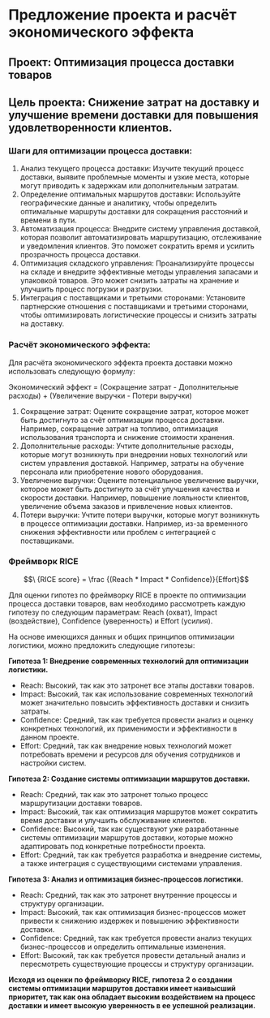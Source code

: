 # Предложение проекта и расчёт экономического эффекта

## Проект: Оптимизация процесса доставки товаров 
## Цель проекта: Снижение затрат на доставку и улучшение времени доставки для повышения удовлетворенности клиентов.

### Шаги для оптимизации процесса доставки:

1. Анализ текущего процесса доставки: Изучите текущий процесс доставки, выявите проблемные моменты и узкие места, которые могут приводить к задержкам или дополнительным затратам.
2. Определение оптимальных маршрутов доставки: Используйте географические данные и аналитику, чтобы определить оптимальные маршруты доставки для сокращения расстояний и времени в пути.
3. Автоматизация процесса: Внедрите систему управления доставкой, которая позволит автоматизировать маршрутизацию, отслеживание и уведомления клиентов. Это поможет сократить время и усилить прозрачность процесса доставки.
4. Оптимизация складского управления: Проанализируйте процессы на складе и внедрите эффективные методы управления запасами и упаковкой товаров. Это может снизить затраты на хранение и улучшить процесс погрузки и разгрузки.
5. Интеграция с поставщиками и третьими сторонами: Установите партнерские отношения с поставщиками и третьими сторонами, чтобы оптимизировать логистические процессы и снизить затраты на доставку.

### Расчёт экономического эффекта:

Для расчёта экономического эффекта проекта доставки можно использовать следующую формулу:

Экономический эффект = (Сокращение затрат - Дополнительные расходы) + (Увеличение выручки - Потери выручки)

1. Сокращение затрат: Оцените сокращение затрат, которое может быть достигнуто за счёт оптимизации процесса доставки. Например, сокращение затрат на топливо, оптимизация использования транспорта и снижение стоимости хранения.
2. Дополнительные расходы: Учтите дополнительные расходы, которые могут возникнуть при внедрении новых технологий или систем управления доставкой. Например, затраты на обучение персонала или приобретение нового оборудования.
3. Увеличение выручки: Оцените потенциальное увеличение выручки, которое может быть достигнуто за счёт улучшения качества и скорости доставки. Например, повышение лояльности клиентов, увеличение объема заказов и привлечение новых клиентов.
4. Потери выручки: Учтите потери выручки, которые могут возникнуть в процессе оптимизации доставки. Например, из-за временного снижения эффективности или проблем с интеграцией с поставщиками.

### Фреймворк RICE

$$\ {RICE score} = \frac {(Reach * Impact * Confidence)}{Effort}$$

Для оценки гипотез по фреймворку RICE в проекте по оптимизации процесса доставки товаров, вам необходимо рассмотреть каждую гипотезу по следующим параметрам: Reach (охват), Impact (воздействие), Confidence (уверенность) и Effort (усилия).  

На основе имеющихся данных и общих принципов оптимизации логистики, можно предложить следующие гипотезы:  

**Гипотеза 1: Внедрение современных технологий для оптимизации логистики.**
- Reach: Высокий, так как это затронет все этапы доставки товаров.
- Impact: Высокий, так как использование современных технологий может значительно повысить эффективность доставки и снизить затраты.
- Confidence: Средний, так как требуется провести анализ и оценку конкретных технологий, их применимости и эффективности в данном проекте.
- Effort: Средний, так как внедрение новых технологий может потребовать времени и ресурсов для обучения сотрудников и настройки систем.

**Гипотеза 2: Создание системы оптимизации маршрутов доставки.**
- Reach: Средний, так как это затронет только процесс маршрутизации доставки товаров.
- Impact: Высокий, так как оптимизация маршрутов может сократить время доставки и улучшить обслуживание клиентов.
- Confidence: Высокий, так как существуют уже разработанные системы оптимизации маршрутов доставки, которые можно адаптировать под конкретные потребности проекта.
- Effort: Средний, так как требуется разработка и внедрение системы, а также интеграция с существующими системами управления.

**Гипотеза 3: Анализ и оптимизация бизнес-процессов логистики.**
- Reach: Средний, так как это затронет внутренние процессы и структуру организации.
- Impact: Высокий, так как оптимизация бизнес-процессов может привести к снижению издержек и повышению эффективности доставки.
- Confidence: Средний, так как требуется провести анализ текущих бизнес-процессов и определить оптимальные изменения.
- Effort: Высокий, так как требуется провести детальный анализ и пересмотреть существующие процессы и структуру организации.


**Исходя из оценки по фреймворку RICE, гипотеза 2 о создании системы оптимизации маршрутов доставки имеет наивысший приоритет, так как она обладает высоким воздействием на процесс доставки и имеет высокую уверенность в ее успешной реализации.**